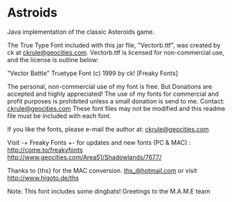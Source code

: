 # Astroids
Java implementation of the classic Asteroids game.

The True Type Font included with this jar file, "Vectorb.ttf", was created by ck at ckrule@geocities.com.  Vectorb.ttf is licensed for non-commercial use, and the license is outline below:

"Vector Battle" Truetype Font
(c) 1999 by ck! [Freaky Fonts]

The personal, non-commercial use of my font is free.
But Donations are accepted and highly appreciated!
The use of my fonts for commercial and profit purposes is prohibited
unless a small donation is send to me.
Contact: ckrule@geocities.com
These font files may not be modified and this readme file must be 
included with each font.

If you like the fonts, please e-mail the author at: 
ckrule@geocities.com

Visit -+ Freaky Fonts +- for updates and new fonts (PC & MAC) :
http://come.to/freakyfonts
http://www.geocities.com/Area51/Shadowlands/7677/

Thanks to {ths} for the MAC conversion.
ths_@hotmail.com 
or visit http://www.higoto.de/ths

Note: 
This font includes some dingbats!
Greetings to the M.A.M.E team

